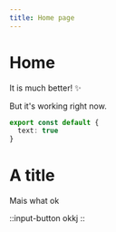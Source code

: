 ```yaml
---
title: Home page
---
```


# Home

It is much better! ✨

But it's working right now.

```typescript
export const default {
  text: true
}
```

# A title

Mais what ok

::input-button
okkj
::

